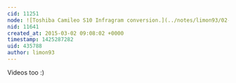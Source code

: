 ```yaml
---
cid: 11251
node: ![Toshiba Camileo S10 Infragram conversion.](../notes/limon93/02-26-2015/toshiba-camileo-s10-infragram-conversion)
nid: 11641
created_at: 2015-03-02 09:08:02 +0000
timestamp: 1425287282
uid: 435788
author: limon93
---
```


Videos too :)